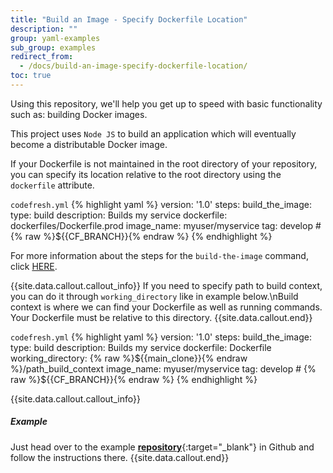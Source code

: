 ```yaml
---
title: "Build an Image - Specify Dockerfile Location"
description: ""
group: yaml-examples
sub_group: examples
redirect_from:
  - /docs/build-an-image-specify-dockerfile-location/
toc: true
---
```

Using this repository, we'll help you get up to speed with basic functionality such as: building Docker images.

This project uses `Node JS` to build an application which will eventually become a distributable Docker image.

If your Dockerfile is not maintained in the root directory of your repository, you can specify its location relative to the root directory using the ```dockerfile``` attribute.

  `codefresh.yml`
{% highlight yaml %}
version: '1.0'
steps:
  build_the_image:
    type: build
    description: Builds my service
    dockerfile: dockerfiles/Dockerfile.prod
    image_name: myuser/myservice
    tag: develop # {% raw %}${{CF_BRANCH}}{% endraw %}
{% endhighlight %}

For more information about the steps for the ```build-the-image``` command, click [HERE]({{site.baseurl}}/docs/codefresh-yaml/steps/build/).

{{site.data.callout.callout_info}}
If you need to specify path to build context, you can do it through `working_directory` like in example below.\nBuild context is where we can find your Dockerfile as well as running commands. Your Dockerfile must be relative to this directory. 
{{site.data.callout.end}}

  `codefresh.yml`
{% highlight yaml %}
version: '1.0'
steps:
  build_the_image:
    type: build
    description: Builds my service
    dockerfile: Dockerfile
    working_directory: {% raw %}${{main_clone}}{% endraw %}/path_build_context
    image_name: myuser/myservice
    tag: develop # {% raw %}${{CF_BRANCH}}{% endraw %}
{% endhighlight %}

{{site.data.callout.callout_info}}
##### Example
Just head over to the example [**repository**](https://github.com/codefreshdemo/cf-example-dockerfile-other-location){:target="_blank"} in Github and follow the instructions there. 
{{site.data.callout.end}}
